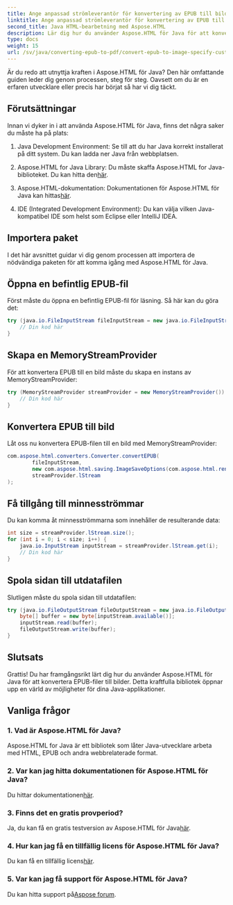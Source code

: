 ```yaml
---
title: Ange anpassad strömleverantör för konvertering av EPUB till bild
linktitle: Ange anpassad strömleverantör för konvertering av EPUB till bild
second_title: Java HTML-bearbetning med Aspose.HTML
description: Lär dig hur du använder Aspose.HTML för Java för att konvertera EPUB-filer till bilder med denna steg-för-steg-guide.
type: docs
weight: 15
url: /sv/java/converting-epub-to-pdf/convert-epub-to-image-specify-custom-stream-provider/
---
```


Är du redo att utnyttja kraften i Aspose.HTML för Java? Den här omfattande guiden leder dig genom processen, steg för steg. Oavsett om du är en erfaren utvecklare eller precis har börjat så har vi dig täckt. 

## Förutsättningar

Innan vi dyker in i att använda Aspose.HTML för Java, finns det några saker du måste ha på plats:

1. Java Development Environment: Se till att du har Java korrekt installerat på ditt system. Du kan ladda ner Java från webbplatsen.

2.  Aspose.HTML for Java Library: Du måste skaffa Aspose.HTML for Java-biblioteket. Du kan hitta den[här](https://releases.aspose.com/html/java/).

3.  Aspose.HTML-dokumentation: Dokumentationen för Aspose.HTML för Java kan hittas[här](https://reference.aspose.com/html/java/).

4. IDE (Integrated Development Environment): Du kan välja vilken Java-kompatibel IDE som helst som Eclipse eller IntelliJ IDEA.

## Importera paket

I det här avsnittet guidar vi dig genom processen att importera de nödvändiga paketen för att komma igång med Aspose.HTML för Java.

## Öppna en befintlig EPUB-fil

Först måste du öppna en befintlig EPUB-fil för läsning. Så här kan du göra det:

```java
try (java.io.FileInputStream fileInputStream = new java.io.FileInputStream(Resources.input("input.epub"))) {
    // Din kod här
}
```

## Skapa en MemoryStreamProvider

För att konvertera EPUB till en bild måste du skapa en instans av MemoryStreamProvider:

```java
try (MemoryStreamProvider streamProvider = new MemoryStreamProvider()) {
    // Din kod här
}
```

## Konvertera EPUB till bild

Låt oss nu konvertera EPUB-filen till en bild med MemoryStreamProvider:

```java
com.aspose.html.converters.Converter.convertEPUB(
        fileInputStream,
        new com.aspose.html.saving.ImageSaveOptions(com.aspose.html.rendering.image.ImageFormat.Jpeg),
        streamProvider.lStream
);
```

## Få tillgång till minnesströmmar

Du kan komma åt minnesströmmarna som innehåller de resulterande data:

```java
int size = streamProvider.lStream.size();
for (int i = 0; i < size; i++) {
    java.io.InputStream inputStream = streamProvider.lStream.get(i);
    // Din kod här
}
```

## Spola sidan till utdatafilen

Slutligen måste du spola sidan till utdatafilen:

```java
try (java.io.FileOutputStream fileOutputStream = new java.io.FileOutputStream(Resources.output("page_{" + (i + 1) + "}.jpg"))) {
    byte[] buffer = new byte[inputStream.available()];
    inputStream.read(buffer);
    fileOutputStream.write(buffer);
}
```

## Slutsats

Grattis! Du har framgångsrikt lärt dig hur du använder Aspose.HTML för Java för att konvertera EPUB-filer till bilder. Detta kraftfulla bibliotek öppnar upp en värld av möjligheter för dina Java-applikationer.

## Vanliga frågor

### 1. Vad är Aspose.HTML för Java?

Aspose.HTML for Java är ett bibliotek som låter Java-utvecklare arbeta med HTML, EPUB och andra webbrelaterade format.

### 2. Var kan jag hitta dokumentationen för Aspose.HTML för Java?

 Du hittar dokumentationen[här](https://reference.aspose.com/html/java/).

### 3. Finns det en gratis provperiod?

 Ja, du kan få en gratis testversion av Aspose.HTML för Java[här](https://releases.aspose.com/).

### 4. Hur kan jag få en tillfällig licens för Aspose.HTML för Java?

 Du kan få en tillfällig licens[här](https://purchase.aspose.com/temporary-license/).

### 5. Var kan jag få support för Aspose.HTML för Java?

 Du kan hitta support på[Aspose forum](https://forum.aspose.com/).
